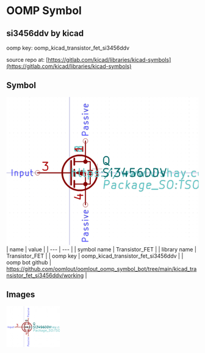 # OOMP Symbol  
## si3456ddv  by kicad  
  
oomp key: oomp_kicad_transistor_fet_si3456ddv  
  
source repo at: [https://gitlab.com/kicad/libraries/kicad-symbols](https://gitlab.com/kicad/libraries/kicad-symbols)  
## Symbol  
  
[![working.png](working_600.png)](working.png)  
| name | value | 
| --- | --- | 
| symbol name | Transistor_FET | 
| library name | Transistor_FET | 
| oomp key | oomp_kicad_transistor_fet_si3456ddv | 
| oomp bot github | https://github.com/oomlout/oomlout_oomp_symbol_bot/tree/main/kicad_transistor_fet_si3456ddv/working | 
## Images  
  
[![working.png](working_140.png)](working.png)  
